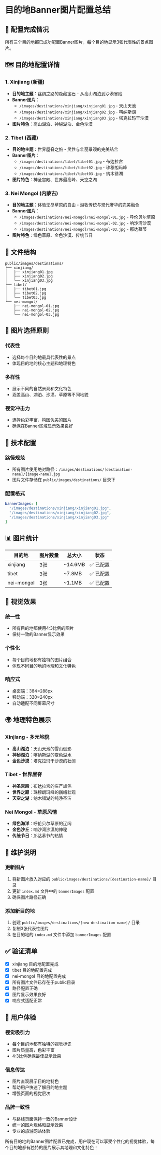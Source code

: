 # 目的地Banner图片配置总结

## 📸 配置完成情况

所有三个目的地都已成功配置Banner图片，每个目的地显示3张代表性的景点图片。

## 🗺️ 目的地配置详情

### **1. Xinjiang (新疆)**
- **目的地主题**：丝绸之路的隐藏宝石 - 从高山湖泊到沙漠冒险
- **Banner图片**：
  - `/images/destinations/xinjiang/xinjiang01.jpg` - 天山天池
  - `/images/destinations/xinjiang/xinjiang02.jpg` - 喀纳斯湖
  - `/images/destinations/xinjiang/xinjiang03.jpg` - 塔克拉玛干沙漠
- **图片特色**：高山湖泊、神秘湖泊、金色沙漠

### **2. Tibet (西藏)**
- **目的地主题**：世界屋脊之旅 - 灵性与壮丽景观的完美结合
- **Banner图片**：
  - `/images/destinations/tibet/tibet01.jpg` - 布达拉宫
  - `/images/destinations/tibet/tibet02.jpg` - 珠穆朗玛峰
  - `/images/destinations/tibet/tibet03.jpg` - 纳木错湖
- **图片特色**：神圣宫殿、世界最高峰、天空之湖

### **3. Nei Mongol (内蒙古)**
- **目的地主题**：体验无尽草原的自由 - 游牧传统与现代奢华的完美融合
- **Banner图片**：
  - `/images/destinations/nei-mongol/nei-mongol-01.jpg` - 呼伦贝尔草原
  - `/images/destinations/nei-mongol/nei-mongol-02.jpg` - 响沙湾沙漠
  - `/images/destinations/nei-mongol/nei-mongol-03.jpg` - 那达慕节
- **图片特色**：绿色草原、金色沙漠、传统节日

## 📁 文件结构

```
public/images/destinations/
├── xinjiang/
│   ├── xinjiang01.jpg
│   ├── xinjiang02.jpg
│   └── xinjiang03.jpg
├── tibet/
│   ├── tibet01.jpg
│   ├── tibet02.jpg
│   └── tibet03.jpg
└── nei-mongol/
    ├── nei-mongol-01.jpg
    ├── nei-mongol-02.jpg
    └── nei-mongol-03.jpg
```

## 🎯 图片选择原则

### **代表性**
- 选择每个目的地最具代表性的景点
- 体现目的地的核心主题和地理特色

### **多样性**
- 展示不同的自然景观和文化特色
- 涵盖高山、湖泊、沙漠、草原等不同地貌

### **视觉冲击力**
- 选择色彩丰富、构图优美的图片
- 确保在Banner区域显示效果良好

## 🔧 技术配置

### **路径规范**
- 所有图片使用绝对路径：`/images/destinations/[destination-name]/[image-name].jpg`
- 图片文件存储在 `public/images/destinations/` 目录下

### **配置格式**
```yaml
bannerImages: [
  "/images/destinations/xinjiang/xinjiang01.jpg",
  "/images/destinations/xinjiang/xinjiang02.jpg", 
  "/images/destinations/xinjiang/xinjiang03.jpg"
]
```

## 📊 图片统计

| 目的地 | 图片数量 | 总大小 | 状态 |
|--------|----------|--------|------|
| xinjiang | 3张 | ~14.6MB | ✅ 已配置 |
| tibet | 3张 | ~7.8MB | ✅ 已配置 |
| nei-mongol | 3张 | ~1.1MB | ✅ 已配置 |

## 🎨 视觉效果

### **统一性**
- 所有目的地都使用4:3比例的图片
- 保持一致的Banner显示效果

### **个性化**
- 每个目的地都有独特的图片组合
- 体现不同目的地的地理和文化特色

### **响应式**
- 桌面端：384×288px
- 移动端：320×240px
- 自动适配不同屏幕尺寸

## 🌍 地理特色展示

### **Xinjiang - 多元地貌**
- **高山湖泊**：天山天池的雪山倒影
- **神秘湖泊**：喀纳斯湖的变色湖水
- **金色沙漠**：塔克拉玛干沙漠的壮阔

### **Tibet - 世界屋脊**
- **神圣宫殿**：布达拉宫的庄严雄伟
- **世界之巅**：珠穆朗玛峰的巍峨壮观
- **天空之湖**：纳木错湖的纯净圣洁

### **Nei Mongol - 草原风情**
- **绿色海洋**：呼伦贝尔草原的辽阔
- **金色沙丘**：响沙湾沙漠的神秘
- **传统节日**：那达慕节的热情

## 🔄 维护说明

### **更新图片**
1. 将新图片放入对应的 `public/images/destinations/[destination-name]/` 目录
2. 更新 `index.md` 文件中的 `bannerImages` 配置
3. 确保图片路径正确

### **添加新目的地**
1. 创建 `public/images/destinations/[new-destination-name]/` 目录
2. 复制3张代表性图片
3. 在目的地的 `index.md` 文件中添加 `bannerImages` 配置

## ✅ 验证清单

- [x] xinjiang 目的地配置完成
- [x] tibet 目的地配置完成  
- [x] nei-mongol 目的地配置完成
- [x] 所有图片文件已存在于public目录
- [x] 路径配置正确
- [x] 图片显示效果良好
- [x] 响应式适配正常

## 🎯 用户体验

### **视觉吸引力**
- 每个目的地都有独特的视觉标识
- 图片质量高，色彩丰富
- 4:3比例确保最佳显示效果

### **信息传达**
- 图片直观展示目的地特色
- 帮助用户快速了解目的地主题
- 增强页面的视觉层次

### **品牌一致性**
- 与路线页面保持一致的Banner设计
- 统一的图片规格和显示效果
- 专业的旅游网站体验

所有目的地的Banner图片配置已完成，用户现在可以享受个性化的视觉体验，每个目的地都有独特的图片展示其地理和文化特色！ 